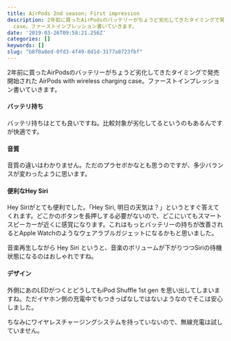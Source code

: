 ```yaml
---
title: AirPods 2nd season; First impression
description: 2年前に買ったAirPodsのバッテリーがちょうど劣化してきたタイミングで発売開始された AirPods with wireless charging
  case。ファーストインプレッション書いていきます。
date: '2019-03-26T09:58:21.256Z'
categories: []
keywords: []
slug: "b8f0a8ed-0fd3-4f49-8d1d-3177a8723fbf"
---
```

2年前に買ったAirPodsのバッテリーがちょうど劣化してきたタイミングで発売開始された AirPods with wireless charging case。ファーストインプレッション書いていきます。

#### バッテリ持ち

バッテリ持ちはとても良いですね。比較対象が劣化してるというのもあるんですが快適です。

#### 音質

音質の違いはわかりません。ただのプラセボかなとも思うのですが、多少バランスが変わったように思います。

#### 便利なHey Siri

Hey Siriがとても便利でした。「Hey Siri, 明日の天気は？」というとすぐ答えてくれます。どこかのボタンを長押しする必要がないので、どこにいてもスマートスピーカーが近くに感覚になります。これはもっとバッテリーの持ちが改善されるとApple Watchのようなウェアラブルガジェットになるかもと思いました。

音楽再生しながら Hey Siri というと、音楽のボリュームが下がりつつSiriの待機状態になるのはおしゃれですね。

#### デザイン

外側にあのLEDがつくとどうしてもiPod Shuffle 1st gen を思い出してしまいますね。ただイヤホン側の充電中でもつきっぱなしではないようなのでそこは安心しました。

ちなみにワイヤレスチャージングシステムを持っていないので、無線充電は試していません。
